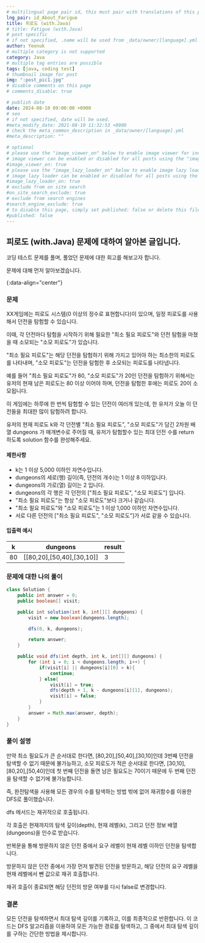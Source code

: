 ```yaml
---
# multilingual page pair id, this must pair with translations of this page. (This name must be unique)
lng_pair: id_About_Farigue
title: 피로도 (with.Java)
# title: Fatigue (with.Java)
# post specific
# if not specified, .name will be used from _data/owner/[language].yml
author: Yeonuk
# multiple category is not supported
category: Java
# multiple tag entries are possible
tags: [java, coding test]
# thumbnail image for post
img: ":post_pic1.jpg"
# disable comments on this page
# comments_disable: true

# publish date
date: 2024-08-10 09:00:00 +0900
# seo
# if not specified, date will be used.
#meta_modify_date: 2021-08-10 11:32:53 +0900
# check the meta_common_description in _data/owner/[language].yml
#meta_description: ""

# optional
# please use the "image_viewer_on" below to enable image viewer for individual pages or posts (_posts/ or [language]/_posts folders).
# image viewer can be enabled or disabled for all posts using the "image_viewer_posts: true" setting in _data/conf/main.yml.
#image_viewer_on: true
# please use the "image_lazy_loader_on" below to enable image lazy loader for individual pages or posts (_posts/ or [language]/_posts folders).
# image lazy loader can be enabled or disabled for all posts using the "image_lazy_loader_posts: true" setting in _data/conf/main.yml.
#image_lazy_loader_on: true
# exclude from on site search
#on_site_search_exclude: true
# exclude from search engines
#search_engine_exclude: true
# to disable this page, simply set published: false or delete this file
#published: false
---
```


<!-- outline-start -->

## 피로도 (with.Java) 문제에 대하여 알아본 글입니다.

코딩 테스트 문제를 풀며, 풀었던 문제에 대한 회고를 해보고자 합니다.

문제에 대해 먼저 알아보겠습니다.

{:data-align="center"}

<!-- outline-end -->

### 문제

XX게임에는 피로도 시스템(0 이상의 정수로 표현합니다)이 있으며, 일정 피로도를 사용해서 던전을 탐험할 수 있습니다.

이때, 각 던전마다 탐험을 시작하기 위해 필요한 "최소 필요 피로도"와 던전 탐험을 마쳤을 때 소모되는 "소모 피로도"가 있습니다.

"최소 필요 피로도"는 해당 던전을 탐험하기 위해 가지고 있어야 하는 최소한의 피로도를 나타내며, "소모 피로도"는 던전을 탐험한 후 소모되는 피로도를 나타냅니다.

예를 들어 "최소 필요 피로도"가 80, "소모 피로도"가 20인 던전을 탐험하기 위해서는 유저의 현재 남은 피로도는 80 이상 이어야 하며, 던전을 탐험한 후에는 피로도 20이 소모됩니다.

이 게임에는 하루에 한 번씩 탐험할 수 있는 던전이 여러개 있는데, 한 유저가 오늘 이 던전들을 최대한 많이 탐험하려 합니다.

유저의 현재 피로도 k와 각 던전별 "최소 필요 피로도", "소모 피로도"가 담긴 2차원 배열 dungeons 가 매개변수로 주어질 때, 유저가 탐험할수 있는 최대 던전 수를 return 하도록 solution 함수를 완성해주세요.

#### 제한사항

- k는 1 이상 5,000 이하인 자연수입니다.
- dungeons의 세로(행) 길이(즉, 던전의 개수)는 1 이상 8 이하입니다.
- dungeons의 가로(열) 길이는 2 입니다.
- dungeons의 각 행은 각 던전의 ["최소 필요 피로도", "소모 피로도"] 입니다.
- "최소 필요 피로도"는 항상 "소모 피로도"보다 크거나 같습니다.
- "최소 필요 피로도"와 "소모 피로도"는 1 이상 1,000 이하인 자연수입니다.
- 서로 다른 던전의 ["최소 필요 피로도", "소모 피로도"]가 서로 같을 수 있습니다.

#### 입출력 예시

| k   | dungeons                  | result |
| --- | ------------------------- | ------ |
| 80  | [[80,20],[50,40],[30,10]] | 3      |

### 문제에 대한 나의 풀이

```java
class Solution {
    public int answer = 0;
    public boolean[] visit;

    public int solution(int k, int[][] dungeons) {
        visit = new boolean[dungeons.length];

        dfs(0, k, dungeons);

        return answer;
    }

    public void dfs(int depth, int k, int[][] dungeons) {
        for (int i = 0; i < dungeons.length; i++) {
            if(visit[i] || dungeons[i][0] > k){
                continue;
            } else{
                visit[i] = true;
                dfs(depth + 1, k - dungeons[i][1], dungeons);
                visit[i] = false;
            }
        }
        answer = Math.max(answer, depth);
    }
}
```

### 풀이 설명

만약 최소 필요도가 큰 순서대로 한다면, [80,20],[50,40],[30,10]인데 3번째 던전을 탐색할 수 없기 때문에 불가능하고, 소모 피로도가 적은 순서대로 한다면, [30,10], [80,20],[50,40]인데 첫 번째 던전을 돌면 남은 필요도는 70이기 때문에 두 번째 던전을 탐색할 수 없기에 불가능합니다.

즉, 완전탐색을 사용해 모든 경우의 수를 탐색하는 방법 밖에 없어 재귀함수를 이용한 DFS로 풀이했습니다.

dfs 메서드는 재귀적으로 호출됩니다.

각 호출은 현재까지의 탐색 깊이(depth), 현재 레벨(k), 그리고 던전 정보 배열(dungeons)을 인수로 받습니다.

반복문을 통해 방문하지 않은 던전 중에서 요구 레벨이 현재 레벨 이하인 던전을 탐색합니다.

방문하지 않은 던전 중에서 가장 먼저 발견된 던전을 방문하고, 해당 던전의 요구 레벨을 현재 레벨에서 뺀 값으로 재귀 호출합니다.

재귀 호출이 종료되면 해당 던전의 방문 여부를 다시 false로 변경합니다.

### 결론

모든 던전을 탐색하면서 최대 탐색 깊이를 기록하고, 이를 최종적으로 반환합니다.
이 코드는 DFS 알고리즘을 이용하여 모든 가능한 경로를 탐색하고, 그 중에서 최대 탐색 깊이를 구하는 간단한 방법을 제시합니다.
